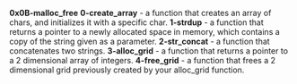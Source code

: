 **0x0B-malloc_free**
**0-create_array** - a function that creates an array of chars, and initializes it with a specific char.
**1-strdup** - a function that returns a pointer to a newly allocated space in memory, which contains a copy of the string given as a parameter.
**2-str_concat** -  a function that concatenates two strings.
**3-alloc_grid** -  a function that returns a pointer to a 2 dimensional array of integers.
**4-free_grid** - a function that frees a 2 dimensional grid previously created by your alloc_grid function.
